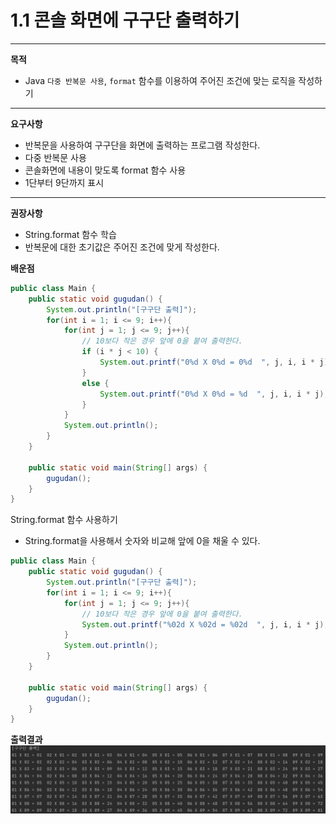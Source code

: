 # 1.1 콘솔 화면에 구구단 출력하기

---
**목적**
-  Java `다중 반복문 사용`, `format` 함수를 이용하여 주어진 조건에 맞는 로직을 작성하기

---
**요구사항**

- 반복문을 사용하여 구구단을 화면에 출력하는 프로그램 작성한다.
- 다중 반복문 사용
- 콘솔화면에 내용이 맞도록 format 함수 사용
- 1단부터 9단까지 표시

---
**권장사항**
- String.format 함수 학습
- 반복문에 대한 초기값은 주어진 조건에 맞게 작성한다.

**배운점**

```java
public class Main {
    public static void gugudan() {
        System.out.println("[구구단 출력]");
        for(int i = 1; i <= 9; i++){
            for(int j = 1; j <= 9; j++){
                // 10보다 작은 경우 앞에 0을 붙여 출력한다.
                if (i * j < 10) {
                    System.out.printf("0%d X 0%d = 0%d  ", j, i, i * j);
                }
                else {
                    System.out.printf("0%d X 0%d = %d  ", j, i, i * j);
                }
            }
            System.out.println();
        }
    }

    public static void main(String[] args) {
        gugudan();
    }
}

```

String.format 함수 사용하기
- String.format을 사용해서 숫자와 비교해 앞에 0을 채울 수 있다.

```java
public class Main {
    public static void gugudan() {
        System.out.println("[구구단 출력]");
        for(int i = 1; i <= 9; i++){
            for(int j = 1; j <= 9; j++){
                // 10보다 작은 경우 앞에 0을 붙여 출력한다.
                System.out.printf("%02d X %02d = %02d  ", j, i, i * j);
            }
            System.out.println();
        }
    }

    public static void main(String[] args) {
        gugudan();
    }
}
```

**출력결과**
<img src="../img/1.1/img1.png"/>